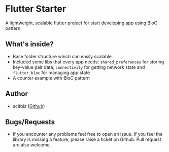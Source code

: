 # Flutter Starter

A lightweight, scalable flutter project for start developing app using BloC pattern

## What's inside?

- Base folder structure which can easily scalable
- Included some libs that every app needs: `shared_preferences` for storing key-value pair data, `connectivity` for getting network state and `flutter_bloc` for managing app state
- A counter example with BloC pattern

## Author

- scitbiz ([Github](https://github.com/nikhilpanju))

## Bugs/Requests

- If you encounter any problems feel free to open an issue. If you feel the library is missing a feature, please raise a ticket on Github. Pull request are also welcome.
